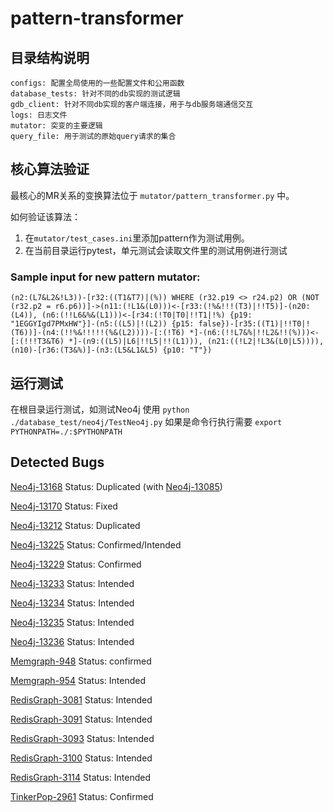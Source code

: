 # pattern-transformer


## 目录结构说明

```
configs: 配置全局使用的一些配置文件和公用函数
database_tests: 针对不同的db实现的测试逻辑
gdb_client: 针对不同db实现的客户端连接，用于与db服务端通信交互
logs: 日志文件
mutator: 突变的主要逻辑
query_file: 用于测试的原始query请求的集合
```

## 核心算法验证

最核心的MR关系的变换算法位于 `mutator/pattern_transformer.py` 中。 

如何验证该算法：
1. 在`mutator/test_cases.ini`里添加pattern作为测试用例。
2. 在当前目录运行pytest，单元测试会读取文件里的测试用例进行测试

### Sample input for new pattern mutator:
```cypher
(n2:(L7&L2&!L3))-[r32:((T1&T7)|(%)) WHERE (r32.p19 <> r24.p2) OR (NOT (r32.p2 = r6.p6))]->(n11:(!L1&(L0)))<-[r33:(!%&!!!(T3)|!!T5)]-(n20:(L4)), (n6:(!!L6&%&(L1)))<-[r34:(!T0|T0|!!T1|!%) {p19: "1EGGYIgd7PMxHW"}]-(n5:((L5)|!(L2)) {p15: false})-[r35:((T1)|!!T0|!(T6))]-(n4:(!!%&!!!!!(%&(L2))))-[:(!T6) *]-(n6:(!!L7&%|!!L2&!!(%)))<-[:(!!!T3&T6) *]-(n9:((L5)|L6|!!L5|!!(L1))), (n21:((!L2|!L3&(L0|L5)))), (n10)-[r36:(T3&%)]-(n3:(L5&L1&L5) {p10: "T"})
```

## 运行测试
在根目录运行测试，如测试Neo4j 使用 ```python ./database_test/neo4j/TestNeo4j.py```
如果是命令行执行需要 ```export PYTHONPATH=./:$PYTHONPATH```

## Detected Bugs
[Neo4j-13168](https://github.com/neo4j/neo4j/issues/13168) Status: Duplicated (with [Neo4j-13085](https://github.com/neo4j/neo4j/issues/13085))

[Neo4j-13170](https://github.com/neo4j/neo4j/issues/13170) Status: Fixed

[Neo4j-13212](https://github.com/neo4j/neo4j/issues/13212) Status: Duplicated

[Neo4j-13225](https://github.com/neo4j/neo4j/issues/13225) Status: Confirmed/Intended

[Neo4j-13229](https://github.com/neo4j/neo4j/issues/13229) Status: Confirmed

[Neo4j-13233](https://github.com/neo4j/neo4j/issues/13233) Status: Intended

[Neo4j-13234](https://github.com/neo4j/neo4j/issues/13234) Status: Intended

[Neo4j-13235](https://github.com/neo4j/neo4j/issues/13235) Status: Intended

[Neo4j-13236](https://github.com/neo4j/neo4j/issues/13236) Status: Intended

[Memgraph-948](https://github.com/memgraph/memgraph/issues/948) Status: confirmed

[Memgraph-954](https://github.com/memgraph/memgraph/issues/954) Status: Intended

[RedisGraph-3081](https://github.com/RedisGraph/RedisGraph/issues/3081) Status: Intended

[RedisGraph-3091](https://github.com/RedisGraph/RedisGraph/issues/3091) Status: Intended

[RedisGraph-3093](https://github.com/RedisGraph/RedisGraph/issues/3093) Status: Intended

[RedisGraph-3100](https://github.com/RedisGraph/RedisGraph/issues/3100) Status: Intended

[RedisGraph-3114](https://github.com/RedisGraph/RedisGraph/issues/3114) Status: Intended

[TinkerPop-2961](https://issues.apache.org/jira/projects/TINKERPOP/issues/TINKERPOP-2961) Status: Confirmed





